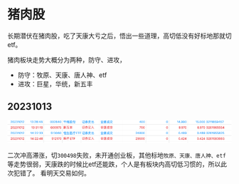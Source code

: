 # 猪肉股

长期潜伏在猪肉股，吃了天康大亏之后，悟出一些道理，高切低没有好标地那就切etf。

猪肉板块走势大概分为两种，防守、进攻，

* 防守：牧原、天康、唐人神、etf
* 进攻：巨星，华统，新五丰

## 20231013

![An image](./images/20231012.png)

二次冲高滞涨，切`300498`失败，未开通创业板，其他标地`牧原、天康、唐人神、etf`等走势很弱，天康跌的时候比etf还能跌，个人是有板块内高切低习惯的，所以此次犯错了。
看明天交易如何。
